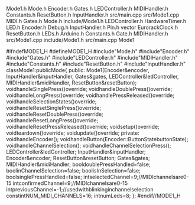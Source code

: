 Mode1.h Mode.h Encoder.h Gates.h LEDController.h MIDIHandler.h
Constants.h ResetButton.h InputHandler.h src/main.cpp src/Mode1.cpp
MIDI.h Gates.h Mode.h include/Mode1.h LEDController.h HardwareTimer.h
LED.h Encoder.h Debug.h InputHandler.h Pin.h vector EurorackClock.h
ResetButton.h LEDs.h Arduino.h Constants.h Gate.h MIDIHandler.h
src/Mode1.cpp include/Mode1.h src/main.cpp Mode1

\#ifndefMODE1\_H \#defineMODE1\_H \#include\"Mode.h\"
\#include\"Encoder.h\" \#include\"Gates.h\" \#include\"LEDController.h\"
\#include\"MIDIHandler.h\" \#include\"Constants.h\"
\#include\"ResetButton.h\" \#include\"InputHandler.h\"
classMode1:publicMode{ public: Mode1(Encoder&encoder,
InputHandler&inputHandler, Gates&gates, LEDController&ledController,
MIDIHandler&midiHandler, ResetButton&resetButton);
voidhandleSinglePress()override; voidhandleDoublePress()override;
voidhandleLongPress()override; voidhandlePressReleased()override;
voidhandleSelectionStates()override;
voidhandleResetSinglePress()override;
voidhandleResetDoublePress()override;
voidhandleResetLongPress()override;
voidhandleResetPressReleased()override; voidsetup()override;
voidteardown()override; voidupdate()override; private:
voidhandleEncoder(); voidhandleButton(Encoder::ButtonStatebuttonState);
voidhandleChannelSelection(); voidhandleChannelSelectionPress();
LEDController&ledController; InputHandler&inputHandler; Encoder&encoder;
ResetButton&resetButton; Gates&gates; MIDIHandler&midiHandler;
booldoublePressHandled=false; boolinChannelSelection=false;
boolisInSelection=false; boolsinglePressHandled=false;
intselectedChannel=9;//MIDIchannelsare0-15
intconfirmedChannel=9;//MIDIchannelsare0-15
intpreviousChannel=-1;//usedwithblinkinginchannelselection
constintNUM\_MIDI\_CHANNELS=16; intnumLeds=8; }; \#endif//MODE1\_H
